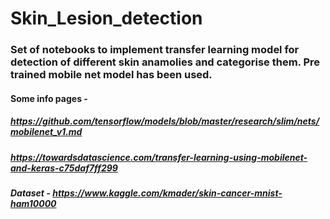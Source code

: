 # Skin_Lesion_detection
### Set of notebooks to implement transfer learning model for detection of different skin anamolies and categorise them. Pre trained mobile net model has been used.
#### Some info pages -
##### https://github.com/tensorflow/models/blob/master/research/slim/nets/mobilenet_v1.md
##### https://towardsdatascience.com/transfer-learning-using-mobilenet-and-keras-c75daf7ff299

##### Dataset - https://www.kaggle.com/kmader/skin-cancer-mnist-ham10000

